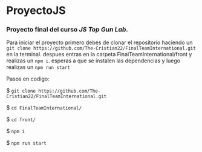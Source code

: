 # ProyectoJS
### Proyecto final  del curso ___JS Top Gun Lab.___

Para iniciar el proyecto primero debes de clonar el repositorio haciendo un `git clone https://github.com/The-Cristian22/FinalTeamInternational.git` en la terminal.
despues entras en la carpeta FinalTeamInternational/front y realizas un `npm i`. esperas a que se instalen las dependencias y luego realizas un `npm run start`

Pasos en codigo: 

$ `git clone https://github.com/The-Cristian22/FinalTeamInternational.git`

$ `cd FinalTeamInternational/`

$ `cd front/` 

$ `npm i`

$ `npm run start`
